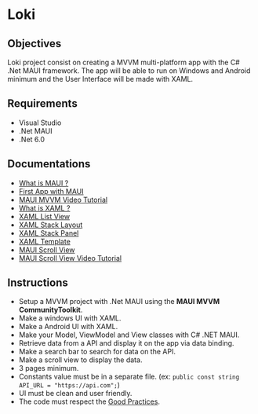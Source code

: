 # Loki

## Objectives
Loki project consist on creating a MVVM multi-platform app with the C# .Net MAUI framework. The app will be able to run on Windows and Android minimum and the User Interface will be made with XAML.

## Requirements
- Visual Studio
- .Net MAUI
- .Net 6.0

## Documentations
- [What is MAUI ?](https://learn.microsoft.com/en-us/dotnet/maui/what-is-maui)
- [First App with MAUI](https://learn.microsoft.com/en-us/dotnet/maui/get-started/first-app?tabs=vswin&pivots=devices-android)
- [MAUI MVVM Video Tutorial](https://www.youtube.com/watch?v=B-5e0PJtSDs&pp=ygUJbWF1aSBtdnZt)
- [What is XAML ?](https://learn.microsoft.com/en-us/dotnet/desktop/wpf/xaml/?view=netdesktop-7.0)
- [XAML List View](https://learn.microsoft.com/en-us/dotnet/desktop/wpf/controls/listview-overview?view=netframeworkdesktop-4.8)
- [XAML Stack Layout](https://docs.microsoft.com/en-us/xamarin/xamarin-forms/user-interface/layouts/stack-layout)
- [XAML Stack Panel](https://wpf-tutorial.com/en/26/panels/the-stackpanel-control/)
- [XAML Template](https://learn.microsoft.com/en-us/dotnet/desktop/wpf/controls/how-to-create-apply-template?view=netdesktop-7.0)
- [MAUI Scroll View](https://learn.microsoft.com/en-us/dotnet/maui/user-interface/controls/scrollview)
- [MAUI Scroll View Video Tutorial](https://www.youtube.com/watch?v=gf6abNRAhuY&t=653s&pp=ygUQbWF1aSBzY3JvbGwgdmlldw%3D%3D)

## Instructions
- Setup a MVVM project with .Net MAUI using the **MAUI MVVM CommunityToolkit**.
- Make a windows UI with XAML.
- Make a Android UI with XAML.
- Make your Model, ViewModel and View classes with C# .NET MAUI.
- Retrieve data from a API and display it on the app via data binding.
- Make a search bar to search for data on the API.
- Make a scroll view to display the data.
- 3 pages minimum.
- Constants value must be in a separate file. (ex: `public const string API_URL = "https://api.com";`)
- UI must be clean and user friendly.
- The code must respect the [Good Practices](https://public.01-edu.org/subjects/good-practices/).